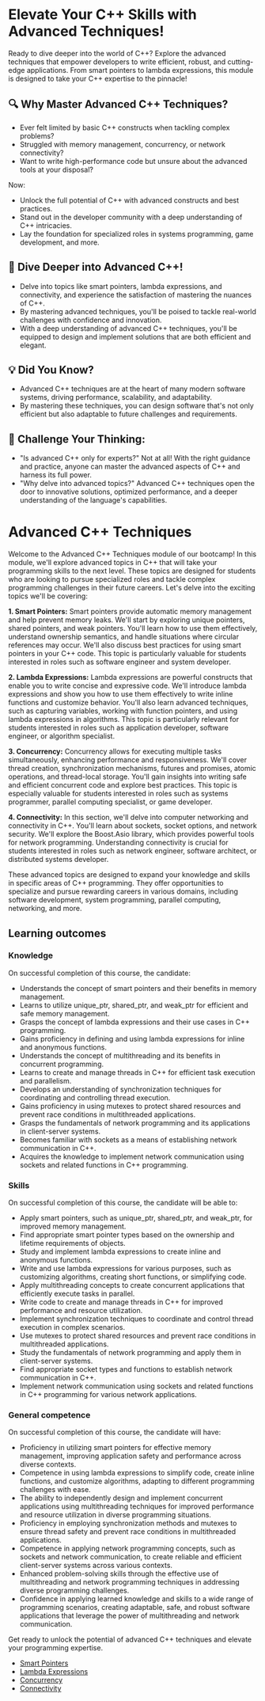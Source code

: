 # **Elevate Your C++ Skills with Advanced Techniques!**

Ready to dive deeper into the world of C++? Explore the advanced techniques that empower developers to write efficient, robust, and cutting-edge applications. From smart pointers to lambda expressions, this module is designed to take your C++ expertise to the pinnacle!

## 🔍 **Why Master Advanced C++ Techniques?**
  - Ever felt limited by basic C++ constructs when tackling complex problems?
  - Struggled with memory management, concurrency, or network connectivity?
  - Want to write high-performance code but unsure about the advanced tools at your disposal?

Now:
  - Unlock the full potential of C++ with advanced constructs and best practices.
  - Stand out in the developer community with a deep understanding of C++ intricacies.
  - Lay the foundation for specialized roles in systems programming, game development, and more.

## 🌟 **Dive Deeper into Advanced C++!**
- Delve into topics like smart pointers, lambda expressions, and connectivity, and experience the satisfaction of mastering the nuances of C++.
- By mastering advanced techniques, you'll be poised to tackle real-world challenges with confidence and innovation.
- With a deep understanding of advanced C++ techniques, you'll be equipped to design and implement solutions that are both efficient and elegant.

## 💡 **Did You Know?**
- Advanced C++ techniques are at the heart of many modern software systems, driving performance, scalability, and adaptability.
- By mastering these techniques, you can design software that's not only efficient but also adaptable to future challenges and requirements.

## 🤔 **Challenge Your Thinking**:
- "Is advanced C++ only for experts?" Not at all! With the right guidance and practice, anyone can master the advanced aspects of C++ and harness its full power.
- "Why delve into advanced topics?" Advanced C++ techniques open the door to innovative solutions, optimized performance, and a deeper understanding of the language's capabilities.


# Advanced C++ Techniques
Welcome to the Advanced C++ Techniques module of our bootcamp! In this module, we'll explore advanced topics in C++ that will take your programming skills to the next level. These topics are designed for students who are looking to pursue specialized roles and tackle complex programming challenges in their future careers. Let's delve into the exciting topics we'll be covering:

**1. Smart Pointers:** Smart pointers provide automatic memory management and help prevent memory leaks. We'll start by exploring unique pointers, shared pointers, and weak pointers. You'll learn how to use them effectively, understand ownership semantics, and handle situations where circular references may occur. We'll also discuss best practices for using smart pointers in your C++ code. This topic is particularly valuable for students interested in roles such as software engineer and system developer.

**2. Lambda Expressions:** Lambda expressions are powerful constructs that enable you to write concise and expressive code. We'll introduce lambda expressions and show you how to use them effectively to write inline functions and customize behavior. You'll also learn advanced techniques, such as capturing variables, working with function pointers, and using lambda expressions in algorithms. This topic is particularly relevant for students interested in roles such as application developer, software engineer, or algorithm specialist.

**3. Concurrency:** Concurrency allows for executing multiple tasks simultaneously, enhancing performance and responsiveness. We'll cover thread creation, synchronization mechanisms, futures and promises, atomic operations, and thread-local storage. You'll gain insights into writing safe and efficient concurrent code and explore best practices. This topic is especially valuable for students interested in roles such as systems programmer, parallel computing specialist, or game developer.

**4. Connectivity:** In this section, we'll delve into computer networking and connectivity in C++. You'll learn about sockets, socket options, and network security. We'll explore the Boost.Asio library, which provides powerful tools for network programming. Understanding connectivity is crucial for students interested in roles such as network engineer, software architect, or distributed systems developer.

These advanced topics are designed to expand your knowledge and skills in specific areas of C++ programming. They offer opportunities to specialize and pursue rewarding careers in various domains, including software development, system programming, parallel computing, networking, and more.

## Learning outcomes
### Knowledge
On successful completion of this course, the candidate:
*	Understands the concept of smart pointers and their benefits in memory management.
*	Learns to utilize unique_ptr, shared_ptr, and weak_ptr for efficient and safe memory management.
*	Grasps the concept of lambda expressions and their use cases in C++ programming.
*	Gains proficiency in defining and using lambda expressions for inline and anonymous functions.
*	Understands the concept of multithreading and its benefits in concurrent programming.
*	Learns to create and manage threads in C++ for efficient task execution and parallelism.
*	Develops an understanding of synchronization techniques for coordinating and controlling thread execution.
*	Gains proficiency in using mutexes to protect shared resources and prevent race conditions in multithreaded applications.
*	Grasps the fundamentals of network programming and its applications in client-server systems.
*	Becomes familiar with sockets as a means of establishing network communication in C++.
*	Acquires the knowledge to implement network communication using sockets and related functions in C++ programming.
### Skills
On successful completion of this course, the candidate will be able to:
*	Apply smart pointers, such as unique_ptr, shared_ptr, and weak_ptr, for improved memory management.
*	Find appropriate smart pointer types based on the ownership and lifetime requirements of objects.
*	Study and implement lambda expressions to create inline and anonymous functions.
*	Write and use lambda expressions for various purposes, such as customizing algorithms, creating short functions, or simplifying code.
*	Apply multithreading concepts to create concurrent applications that efficiently execute tasks in parallel.
*	Write code to create and manage threads in C++ for improved performance and resource utilization.
*	Implement synchronization techniques to coordinate and control thread execution in complex scenarios.
*	Use mutexes to protect shared resources and prevent race conditions in multithreaded applications.
*	Study the fundamentals of network programming and apply them in client-server systems.
*	Find appropriate socket types and functions to establish network communication in C++.
*	Implement network communication using sockets and related functions in C++ programming for various network applications.
### General competence
On successful completion of this course, the candidate will have:
*	Proficiency in utilizing smart pointers for effective memory management, improving application safety and performance across diverse contexts.
*	Competence in using lambda expressions to simplify code, create inline functions, and customize algorithms, adapting to different programming challenges with ease.
*	The ability to independently design and implement concurrent applications using multithreading techniques for improved performance and resource utilization in diverse programming situations.
*	Proficiency in employing synchronization methods and mutexes to ensure thread safety and prevent race conditions in multithreaded applications.
*	Competence in applying network programming concepts, such as sockets and network communication, to create reliable and efficient client-server systems across various contexts.
*	Enhanced problem-solving skills through the effective use of multithreading and network programming techniques in addressing diverse programming challenges.
*	Confidence in applying learned knowledge and skills to a wide range of programming scenarios, creating adaptable, safe, and robust software applications that leverage the power of multithreading and network communication.


Get ready to unlock the potential of advanced C++ techniques and elevate your programming expertise.

* [Smart Pointers](./01_Smart_Pointers/index.html)
* [Lambda Expressions](./02_Lambda_Expressions/index.html)
* [Concurrency](./03_Concurrency/index.html)
* [Connectivity](./04_Connectivity/index.html)